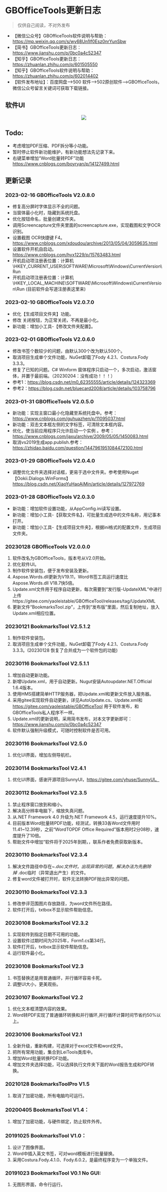 ﻿﻿﻿﻿﻿﻿
# GBOfficeTools更新日志

> 仅供自己阅读，不对外发布

- 【微信公众号】GBOfficeTools软件说明与帮助：https://mp.weixin.qq.com/s/wy68Un1If0Esz0nrYunSbw
- 【简书】GBOfficeTools更新日志：https://www.jianshu.com/p/0bc0a4c52347
- 【知乎】GBOfficeTools更新日志：https://zhuanlan.zhihu.com/p/601505550
- 【知乎】GBOfficeTools软件说明与帮助：https://zhuanlan.zhihu.com/p/602014402
- 【软件发布地址】：百度网盘——>500 软件——>502原创软件——>GBOfficeTools，微信公众号留言关键词可获取下载链接。

## 软件UI

<p align="center">
  <img src="./_images/20230128 UI.jpg">
</p>


## Todo:

- 考虑增加PDF压缩、PDF拆分等小功能。
- 暂时停止软件新功能维护，有新功能想法先记录下来。
- 右键菜单增加“Word批量转PDF”功能 https://www.cnblogs.com/boyryan/p/14127499.html



## 更新记录


### 2023-02-16 GBOfficeTools V2.0.8.0
- 修复高分屏时字体显示不全的问题。
- 当窗体最小化时，隐藏到系统托盘。
- 优化按钮命名，批量创建文件夹。
- 调用Screencapture文件夹里面的screencapture.exe，实现截图和文字OCR识别。
- 设置截图 OCR快捷键 F4。https://www.cnblogs.com/xdoudou/archive/2013/05/04/3059635.html
- 设置软件开机自启动。https://www.cnblogs.com/hyx1229/p/15763483.html
- 开机启动项注册表位置：计算机\HKEY_CURRENT_USER\SOFTWARE\Microsoft\Windows\CurrentVersion\Run
- 开机启动项注册表位置：计算机\HKEY_LOCAL_MACHINE\SOFTWARE\Microsoft\Windows\CurrentVersion\Run  (目前软件会写道注册表这里来)


### 2023-02-10 GBOfficeTools V2.0.7.0
- 优化【生成项目文件夹】功能。
- 修改 关闭按钮，为正常关闭，不再是最小化。
- 新功能：增加小工具-【修改文件夹配置】。


### 2023-02-01 GBOfficeTools V2.0.6.0
- 修改书签个数较少的问题，由默认300个改为默认500个。
- 取消项目生成单个文件功能，NuGet卸载了Fody 4.2.1、Costura.Fody 3.3.3。
- 修复了已知的问题。C# Winform 窗体程序只启动一个，多次启动，激活窗体，并置于最前端。（20230204：没有成功！！！）
- 参考1：https://blog.csdn.net/m0_62355555/article/details/124323369 
- 参考2：https://blog.csdn.net/bluecard2008/article/details/103758796

### 2023-01-31 GBOfficeTools V2.0.5.0
- 新功能：实现主窗口最小化隐藏至系统托盘中。参考：https://www.cnblogs.com/guhuazhen/p/11095037.html
- 新功能：双击文本框左侧的文字标签，可清除文本框内容。
- 优化，使当前应用程序只允许启动一个实例 。参考： https://www.cnblogs.com/jaxu/archive/2009/05/05/1450083.html
- 取消vs2019生成app.publish.参考：https://zhidao.baidu.com/question/1447961951084472100.html


### 2023-01-29 GBOfficeTools V2.0.4.0
- 调整优化文件夹选择对话框，更易于选中文件夹。参考使用Nuget【Ookii.Dialogs.WinForms】 https://blog.csdn.net/XiaoYuHaoAiMin/article/details/127972769

### 2023-01-28 GBOfficeTools V2.0.3.0
- 新功能：增加软件设置功能，从AppConfig.ini读写设置。
- 新功能：增加小工具-【获取文件名】，可批量生成选中的文件名称，用记事本打开。
- 新功能：增加小工具-【生成项目文件夹】，根据ini格式的配置文件，生成项目文件夹。

### 20230128 GBOfficeTools V2.0.0.0
1. 软件改名为GBOfficeTools，版本号从V2.0开始。
2. 优化软件UI。
3. 制作软件安装包，便于发布安装及更新。
4. Aspose.Words.dll更新为V19.11，Word书签工具运行速度比Aspose.Words.dll V18.7快5倍。
5. Update.xml文件用于程序自动更新，每次需要到“发行版-UpdateXML”中进行上传https://gitee.com/yaoleistable/GBOfficeTool/releases/tag/UpdateXML
6. 更新文件“BookmarksTool.zip”，上传到“发布版”里面，然后复制地址，放入Update.xml相应位置。

### 20230121 BookmarksTool V2.5.1.2
1. 制作软件安装包。
2. 取消项目生成单个文件功能，NuGet卸载了Fody 4.2.1、Costura.Fody 3.3.3。(20230128 恢复了合并成为一个软件包的功能)

### 20230116 BookmarksTool V2.5.1.1
1. 增加自动更新功能。
2. 新增Update.xml，用于自动更新。Nugut安装Autoupdater.NET.Official 1.6.4版本。
3. 使用HMS搭建简单HTTP服务器，把Update.xml和更新文件放入服务器。
4. 采用gitee实现软件自动更新，详见AutoUpdate.cs、Update.xml和 https://gitee.com/yaoleistable/GBOfficeTool 用于软件发布，和GBOfficeTools私人程序不一样。
5. Update.xml的更新说明，采用简书发布，对本文字更新即可：https://www.jianshu.com/p/0bc0a4c52347
6. 软件默认强制升级模式，可随时控制软件是否可用。

### 20230116 BookmarksTool V2.5.0
1. 优化UI界面，增加左侧导航栏。

### 20230114 BookmarksTool V2.4.1
1. 优化UI界面，感谢开源项目SunnyUI，https://gitee.com/yhuse/SunnyUI。

### 20230112 BookmarksTool V2.3.5
1. 禁止程序窗口放到和缩小。
2. 解决高分辨率电脑下，缩放失真问题。
3. 从.NET Framework 4.0 升级为.NET Framework 4.5，运行速度提升10%。
4. 目前版本Word批量转PDF功能，经测试，转换33各Word文件用时11.41~12.39秒，之前“WordTOPDF Office Required”版本用时2分08秒，速度提升了10倍。
5. 帮助文件中增加“软件将于2025年到期，，联系作者免费获取新版本。

### 20230110 BookmarksTool V2.3.4
1. 解决文件路径中存在~$.doc文件时，出现异常的问题，解决办法为先删除掉~$.doc临时（异常退出产生）的文件。
2. 修复word文件被打开时，软件无法转换PDF抛出异常的问题。

### 20230110 BookmarksTool V2.3.3
1. 修改参评范围图片存放路径，为word文件所在路径。
2. 软件打开后，txtbox不显示软件帮助信息。

### 20230108 BookmarksTool V2.3.2
1. 实现软件到指定日期不可用的功能。
2. 设置软件过期时间为2025年，Form1.cs第34行。
3. 软件打开后，txtbox显示软件帮助信息。
4. 运行软件最小化。

### 20230108 BookmarksTool V2.3
1. 书签替换还是用普通循环，并行循环容易卡死。
2. 调整UI大小，更美观些。

### 20230107 BookmarksTool V2.2
1. 优化文本框清楚内容的效果。
2. Word转PDF实现了普通循环转换和并行循环,并行循环计算时间节省约50%以上。

### 20230106 BookmarksTool V2.1
1. 全新升级，重新构建，可选择对于excel文件和word文件。
2. 把所有常用功能，集合到LeiTools类库中。
3. 增加Word批量转换PDF功能。
4. 增加文件夹选择功能，可以选择执行文件夹下面的Word报告生成和PDF转换。

### 20210128 BookmarksToolPro V1.5
1. 取消了加密功能，所有电脑均可运行。

### 20200405 BookmarksTool V1.4：
1. 增加了加密功能，与硬件绑定，防止软件外传。

### 20191025 BookmarksTool V1.0：
1. 设计了图像界面。
2. Word中插入英文书签，可对word模板进行批量替换。
3. 采用Costura.Fody.4.1.0、Fody.6.0.2，是最终程序变为一个单独文件。

### 20191023 BookmarksTool V0.1 No GUI:
1. 无图形界面，命令行运行。